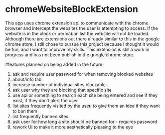 # chromeWebsiteBlockExtension

This app uses chrome extension api to communicate with the chrome browser and intercept the websites the user is attempting to access. If the website is in the block or permaban list the website will not be loaded. Although there are extensions out there already similar to this in the google chrome store, I still chose to pursue this project because I thought it would be fun, and I want to improve my skills. This extension is still a work in progress and has not been publish in the google chrome store.



#features planned on being added in the future:

1. ask and require user password for when removing blocked websites
2. about/info tab
3. increase number of individual sites blockable
4. ask user why they are blocking that specific site
5. use api or something to search each site being entered and see if they exist, if they don't alert the user
6. list sites frequently visited by the user, to give them an idea if they want to ban them
7. list frequently banned sites
8. ask user for how long a site should be banned for - requires password
9. rework UI to make it more aesthetically pleasing to the eye

